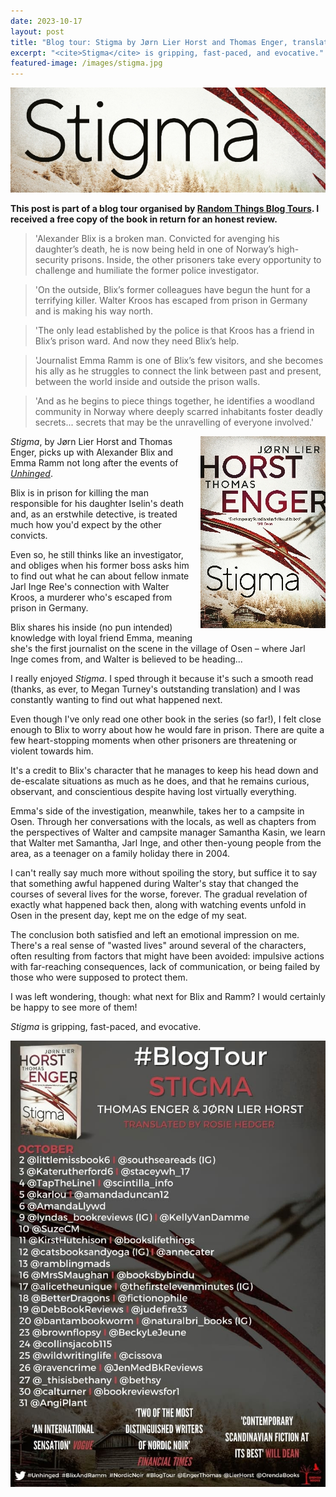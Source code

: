 ```yaml
---
date: 2023-10-17
layout: post
title: "Blog tour: Stigma by Jørn Lier Horst and Thomas Enger, translated by Megan Turney"
excerpt: "<cite>Stigma</cite> is gripping, fast-paced, and evocative."
featured-image: /images/stigma.jpg
---
```


![Stigma](/images/stigma.jpg)

**This post is part of a blog tour organised by [Random Things Blog Tours](http://randomthingsthroughmyletterbox.blogspot.com/p/services-to-publishers-authors-blog.html). I received a free copy of the book in return for an honest review.**

> 'Alexander Blix is a broken man. Convicted for avenging his daughter’s death, he is now being held in one of Norway’s high-security prisons. Inside, the other prisoners take every opportunity to challenge and humiliate the former police investigator.

> 'On the outside, Blix’s former colleagues have begun the hunt for a terrifying killer. Walter Kroos has escaped from prison in Germany and is making his way north.

> 'The only lead established by the police is that Kroos has a friend in Blix’s prison ward. And now they need Blix’s help.

> 'Journalist Emma Ramm is one of Blix’s few visitors, and she becomes his ally as he struggles to connect the link between past and present, between the world inside and outside the prison walls.

> 'And as he begins to piece things together, he identifies a woodland community in Norway where deeply scarred inhabitants foster deadly secrets... secrets that may be the unravelling of everyone involved.'

<img src="/images/stigma-200.jpg" alt="Stigma" style="float: right; margin-bottom: 10px; margin-left: 10px;">

<cite>Stigma</cite>, by Jørn Lier Horst and Thomas Enger, picks up with Alexander Blix and Emma Ramm not long after the events of [<cite>Unhinged</cite>](/blog-tour-unhinged/).

Blix is in prison for killing the man responsible for his daughter Iselin's death and, as an erstwhile detective, is treated much how you'd expect by the other convicts.

Even so, he still thinks like an investigator, and obliges when his former boss asks him to find out what he can about fellow inmate Jarl Inge Ree's connection with Walter Kroos, a murderer who's escaped from prison in Germany.

Blix shares his inside (no pun intended) knowledge with loyal friend Emma, meaning she's the first journalist on the scene in the village of Osen &ndash; where Jarl Inge comes from, and Walter is believed to be heading...

I really enjoyed <cite>Stigma</cite>. I sped through it because it's such a smooth read (thanks, as ever, to Megan Turney's outstanding translation) and I was constantly wanting to find out what happened next.

Even though I've only read one other book in the series (so far!), I felt close enough to Blix to worry about how he would fare in prison. There are quite a few heart-stopping moments when other prisoners are threatening or violent towards him.

It's a credit to Blix's character that he manages to keep his head down and de-escalate situations as much as he does, and that he remains curious, observant, and conscientious despite having lost virtually everything.

Emma's side of the investigation, meanwhile, takes her to a campsite in Osen. Through her conversations with the locals, as well as chapters from the perspectives of Walter and campsite manager Samantha Kasin, we learn that Walter met Samantha, Jarl Inge, and other then-young people from the area, as a teenager on a family holiday there in 2004.

I can't really say much more without spoiling the story, but suffice it to say that something awful happened during Walter's stay that changed the courses of several lives for the worse, forever. The gradual revelation of exactly what happened back then, along with watching events unfold in Osen in the present day, kept me on the edge of my seat.

The conclusion both satisfied and left an emotional impression on me. There's a real sense of "wasted lives" around several of the characters, often resulting from factors that might have been avoided: impulsive actions with far-reaching consequences, lack of communication, or being failed by those who were supposed to protect them.

I was left wondering, though: what next for Blix and Ramm? I would certainly be happy to see more of them!

<cite>Stigma</cite> is gripping, fast-paced, and evocative.

![Stigma blog tour banner](/images/stigma-banner.jpg)
